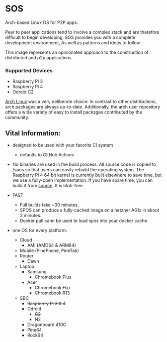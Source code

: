 # SOS
Arch-based Linux OS for P2P apps.

Peer to peer applications tend to involve a complex stack and are therefore difficult to begin developing. SOS provides you with a complete development environment, As well as patterns and ideas to follow.

This image represents an opinionated approach to the construction of distributed and p2p applications.

### Supported Devices

* Raspberry Pi 3
* Raspberry Pi 4
* Odroid C2

[Arch Linux](archlinux.org) was a very deliberate choice: In contrast to other distributions, arch packages are always up-to-date. Additionally, the arch user repository offers a wide variety of easy to install packages contributed by the community.


## Vital Information:

- designed to be used with your favorite CI system

  - defaults to GitHub Actions

- No binaries are used in the build process. All source code is copied to /spos so that users can easily rebuild the operating system. The Raspberry Pi 4 64 bit kernel is currently built elsewhere to save time, but we use a fully-open implementation. If you have spare time, you can build it from [source](https://aur.archlinux.org/packages/linux-raspberrypi4-aarch64/). It is blob-free.

- FAST
  - Full builds take ~30 minutes.
  - SPOS can produce a fully-cached image on a hetzner A61x in about 2 minutes.
  - Docker pull cann be used to load spos into your docker cache.

- one OS for every platform:
  - Cloud
    - AMI (AMD64 & ARM64)
  - Mobile (PinePhone, PineTab)
  - Router
    - Dawn
  - Laptop
    - Samsung
      - Chromebook Plus
    - Acer
      - Chromebook Flip
      - Chromebook R13
  - SBC
    - ~~Raspberry Pi 3 & 4~~
    - Odroid 
      - ~~C2~~
      - N2
    - Dragonboard 410C
    - Pine64
    - Rock64
